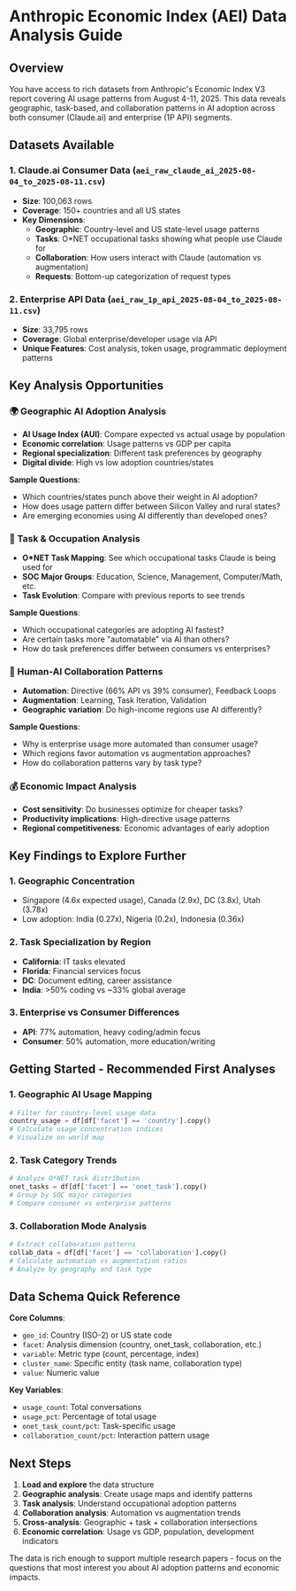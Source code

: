 # Anthropic Economic Index (AEI) Data Analysis Guide

## Overview
You have access to rich datasets from Anthropic's Economic Index V3 report covering AI usage patterns from August 4-11, 2025. This data reveals geographic, task-based, and collaboration patterns in AI adoption across both consumer (Claude.ai) and enterprise (1P API) segments.

## Datasets Available

### 1. Claude.ai Consumer Data (`aei_raw_claude_ai_2025-08-04_to_2025-08-11.csv`)
- **Size**: 100,063 rows
- **Coverage**: 150+ countries and all US states
- **Key Dimensions**:
  - **Geographic**: Country-level and US state-level usage patterns
  - **Tasks**: O*NET occupational tasks showing what people use Claude for
  - **Collaboration**: How users interact with Claude (automation vs augmentation)
  - **Requests**: Bottom-up categorization of request types

### 2. Enterprise API Data (`aei_raw_1p_api_2025-08-04_to_2025-08-11.csv`)
- **Size**: 33,795 rows
- **Coverage**: Global enterprise/developer usage via API
- **Unique Features**: Cost analysis, token usage, programmatic deployment patterns

## Key Analysis Opportunities

### 🌍 Geographic AI Adoption Analysis
- **AI Usage Index (AUI)**: Compare expected vs actual usage by population
- **Economic correlation**: Usage patterns vs GDP per capita
- **Regional specialization**: Different task preferences by geography
- **Digital divide**: High vs low adoption countries/states

**Sample Questions**:
- Which countries/states punch above their weight in AI adoption?
- How does usage pattern differ between Silicon Valley and rural states?
- Are emerging economies using AI differently than developed ones?

### 💼 Task & Occupation Analysis
- **O*NET Task Mapping**: See which occupational tasks Claude is being used for
- **SOC Major Groups**: Education, Science, Management, Computer/Math, etc.
- **Task Evolution**: Compare with previous reports to see trends

**Sample Questions**:
- Which occupational categories are adopting AI fastest?
- Are certain tasks more "automatable" via AI than others?
- How do task preferences differ between consumers vs enterprises?

### 🤝 Human-AI Collaboration Patterns
- **Automation**: Directive (66% API vs 39% consumer), Feedback Loops
- **Augmentation**: Learning, Task Iteration, Validation
- **Geographic variation**: Do high-income regions use AI differently?

**Sample Questions**:
- Why is enterprise usage more automated than consumer usage?
- Which regions favor automation vs augmentation approaches?
- How do collaboration patterns vary by task type?

### 💰 Economic Impact Analysis
- **Cost sensitivity**: Do businesses optimize for cheaper tasks?
- **Productivity implications**: High-directive usage patterns
- **Regional competitiveness**: Economic advantages of early adoption

## Key Findings to Explore Further

### 1. Geographic Concentration
- Singapore (4.6x expected usage), Canada (2.9x), DC (3.8x), Utah (3.78x)
- Low adoption: India (0.27x), Nigeria (0.2x), Indonesia (0.36x)

### 2. Task Specialization by Region
- **California**: IT tasks elevated
- **Florida**: Financial services focus
- **DC**: Document editing, career assistance
- **India**: >50% coding vs ~33% global average

### 3. Enterprise vs Consumer Differences
- **API**: 77% automation, heavy coding/admin focus
- **Consumer**: 50% automation, more education/writing

## Getting Started - Recommended First Analyses

### 1. Geographic AI Usage Mapping
```python
# Filter for country-level usage data
country_usage = df[df['facet'] == 'country'].copy()
# Calculate usage concentration indices
# Visualize on world map
```

### 2. Task Category Trends
```python
# Analyze O*NET task distribution
onet_tasks = df[df['facet'] == 'onet_task'].copy()
# Group by SOC major categories
# Compare consumer vs enterprise patterns
```

### 3. Collaboration Mode Analysis
```python
# Extract collaboration patterns
collab_data = df[df['facet'] == 'collaboration'].copy()
# Calculate automation vs augmentation ratios
# Analyze by geography and task type
```

## Data Schema Quick Reference

**Core Columns**:
- `geo_id`: Country (ISO-2) or US state code
- `facet`: Analysis dimension (country, onet_task, collaboration, etc.)
- `variable`: Metric type (count, percentage, index)
- `cluster_name`: Specific entity (task name, collaboration type)
- `value`: Numeric value

**Key Variables**:
- `usage_count`: Total conversations
- `usage_pct`: Percentage of total usage
- `onet_task_count/pct`: Task-specific usage
- `collaboration_count/pct`: Interaction pattern usage

## Next Steps

1. **Load and explore** the data structure
2. **Geographic analysis**: Create usage maps and identify patterns
3. **Task analysis**: Understand occupational adoption patterns
4. **Collaboration analysis**: Automation vs augmentation trends
5. **Cross-analysis**: Geographic + task + collaboration intersections
6. **Economic correlation**: Usage vs GDP, population, development indicators

The data is rich enough to support multiple research papers - focus on the questions that most interest you about AI adoption patterns and economic impacts.